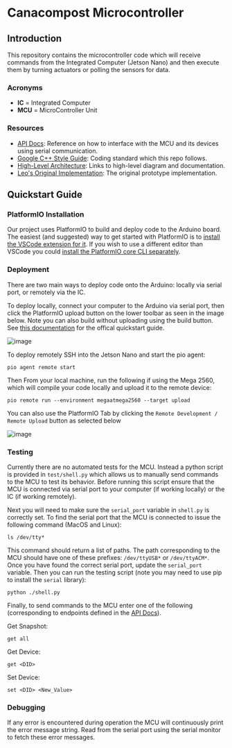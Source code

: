 # Canacompost Microcontroller

## Introduction
This repository contains the microcontroller code which will receive commands from the Integrated Computer (Jetson Nano) and then execute them by turning actuators or polling the sensors for data.

### Acronyms

* **IC** = Integrated Computer
* **MCU** = MicroController Unit

### Resources

* [API Docs](/docs/api.md): Reference on how to interface with the MCU and its devices using serial communication.
* [Google C++ Style Guide](https://google.github.io/styleguide/cppguide.html#Class_Format): Coding standard which this repo follows.
* [High-Level Architecture](https://app.nuclino.com/Canacompost-Systems/Canacompost/High-Level-Architecture-2d4dbe05-6e8d-4563-9f24-c729c32722a6): Links to high-level diagram and documentation.
* [Leo's Original Implementation](https://github.com/leomorpho/compost-manager-embedded/blob/221d68fc25802f619a93a790fc751dfb9ebc9471/src/main.cpp): The original prototype implementation.

## Quickstart Guide

### PlatformIO Installation

Our project uses PlatformIO to build and deploy code to the Arduino board. The easiest (and suggested) way to get started with PlatformIO is to [install the VSCode extension for it](https://docs.platformio.org/en/stable/integration/ide/vscode.html#installation). If you wish to use a different editor than VSCode you could [install the PlatformIO core CLI separately](https://docs.platformio.org/en/latest/core/quickstart.html).

### Deployment

There are two main ways to deploy code onto the Arduino: locally via serial port, or remotely via the IC.

To deploy locally, connect your computer to the Arduino via serial port, then click the PlatformIO upload button on the lower toolbar as seen in the image below. Note you can also build without uploading using the build button. See [this documentation](https://docs.platformio.org/en/stable/integration/ide/vscode.html#quick-start) for the offical quickstart guide.

![image](https://user-images.githubusercontent.com/31080408/209387336-6565a58f-e7c9-49d6-a599-55c26d0eecb7.png)

To deploy remotely SSH into the Jetson Nano and start the pio agent:

```
pio agent remote start
```

Then From your local machine, run the following if using the Mega 2560, which will compile your code locally and upload it to the remote device:

```
pio remote run --environment megaatmega2560 --target upload
```

You can also use the PlatformIO Tab by clicking the `Remote Development / Remote Upload` button as selected below

![image](https://user-images.githubusercontent.com/31080408/209388555-9cd0f0ec-7934-4f37-8f01-23221d42a3e4.png)

### Testing

Currently there are no automated tests for the MCU. Instead a python script is provided in `test/shell.py` which allows us to manually send commands to the MCU to test its behavior. Before running this script ensure that the MCU is connected via serial port to your computer (if working locally) or the IC (if working remotely). 

Next you will need to make sure the `serial_port` variable in `shell.py` is correctly set. To find the serial port that the MCU is connected to issue the following command (MacOS and Linux): 

```
ls /dev/tty*
```

This command should return a list of paths. The path corresponding to the MCU should have one of these prefixes: `/dev/ttyUSB*` or `/dev/ttyACM*`. Once you have found the correct serial port, update the `serial_port` variable. Then you can run the testing script (note you may need to use pip to install the `serial` library):

```
python ./shell.py
```

Finally, to send commands to the MCU enter one of the following (corresponding to endpoints defined in the [API Docs](/docs/api.md)).

Get Snapshot:
```
get all 
```

Get Device:
```
get <DID> 
```

Set Device:
```
set <DID> <New_Value>
```

### Debugging

If any error is encountered during operation the MCU will continuously print the error message string. Read from the serial port using the serial monitor to fetch these error messages.
